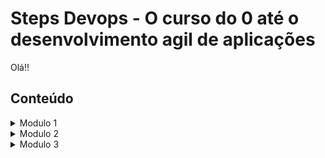 # Steps Devops - O curso do 0 até o desenvolvimento agil de aplicações

Olá!! 

## Conteúdo

<details>
<summary>Modulo 1</summary>

- [Linux e Sistemas Operacionais](linux-e-so-1/README.md#título)

</details>

<details>
<summary>Modulo 2</summary>

</details>

<details>
<summary>Modulo 3</summary>

</details>

&nbsp;
